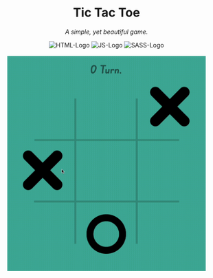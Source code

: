 
<div align="center">
    <h1>Tic Tac Toe</h1>
    <p><i>A simple, yet beautiful game.</i></p>
    <img src="https://www.alura.com.br/artigos/assets/html-css-js/imagem-1.png" height="160" alt="HTML-Logo">
    <img src="https://upload.wikimedia.org/wikipedia/commons/d/dc/Javascript-shield.png" height="160" alt="JS-Logo">
    <img src="https://upload.wikimedia.org/wikipedia/commons/thumb/9/96/Sass_Logo_Color.svg/1280px-Sass_Logo_Color.svg.png" height="160" alt="SASS-Logo">
</div>
<div align="center">
    <br>
    <img src="images/recording.gif" height="500" alt="Gameplay-Gif">
</div>
